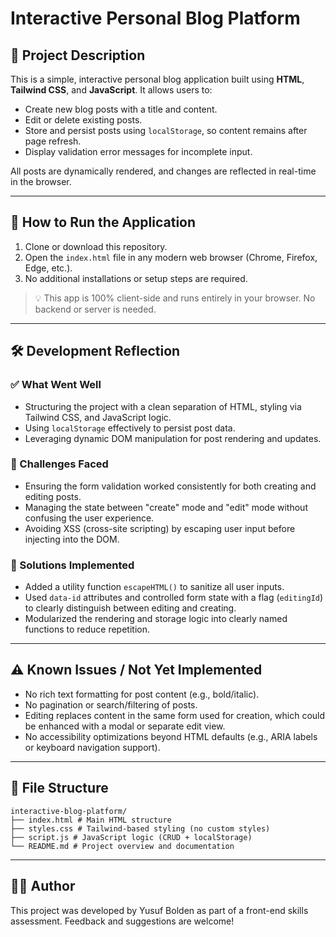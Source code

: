 # Interactive Personal Blog Platform

## 📘 Project Description

This is a simple, interactive personal blog application built using **HTML**, **Tailwind CSS**, and **JavaScript**. It allows users to:

- Create new blog posts with a title and content.
- Edit or delete existing posts.
- Store and persist posts using `localStorage`, so content remains after page refresh.
- Display validation error messages for incomplete input.

All posts are dynamically rendered, and changes are reflected in real-time in the browser.

---

## 🚀 How to Run the Application

1. Clone or download this repository.
2. Open the `index.html` file in any modern web browser (Chrome, Firefox, Edge, etc.).
3. No additional installations or setup steps are required.

> 💡 This app is 100% client-side and runs entirely in your browser. No backend or server is needed.

---

## 🛠️ Development Reflection

### ✅ What Went Well
- Structuring the project with a clean separation of HTML, styling via Tailwind CSS, and JavaScript logic.
- Using `localStorage` effectively to persist post data.
- Leveraging dynamic DOM manipulation for post rendering and updates.

### 🚧 Challenges Faced
- Ensuring the form validation worked consistently for both creating and editing posts.
- Managing the state between "create" mode and "edit" mode without confusing the user experience.
- Avoiding XSS (cross-site scripting) by escaping user input before injecting into the DOM.

### 🧠 Solutions Implemented
- Added a utility function `escapeHTML()` to sanitize all user inputs.
- Used `data-id` attributes and controlled form state with a flag (`editingId`) to clearly distinguish between editing and creating.
- Modularized the rendering and storage logic into clearly named functions to reduce repetition.

---

## ⚠️ Known Issues / Not Yet Implemented

- No rich text formatting for post content (e.g., bold/italic).
- No pagination or search/filtering of posts.
- Editing replaces content in the same form used for creation, which could be enhanced with a modal or separate edit view.
- No accessibility optimizations beyond HTML defaults (e.g., ARIA labels or keyboard navigation support).

---

## 📂 File Structure
```
interactive-blog-platform/
├── index.html # Main HTML structure
├── styles.css # Tailwind-based styling (no custom styles)
├── script.js # JavaScript logic (CRUD + localStorage)
└── README.md # Project overview and documentation
```


---

## 🧑‍💻 Author

This project was developed by Yusuf Bolden as part of a front-end skills assessment. Feedback and suggestions are welcome!
